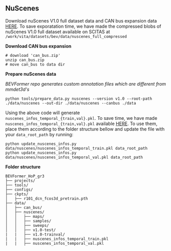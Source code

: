 

## NuScenes
Download nuScenes V1.0 full dataset data and CAN bus expansion data [HERE](https://www.nuscenes.org/download).
To save exporatation time, we have made the compressed blobs of nuScenes V1.0 full dataset available on SCITAS at `/work/vita/datasets/bev/data/nuscenes_full_compressed` 


**Download CAN bus expansion**
```
# download 'can_bus.zip'
unzip can_bus.zip 
# move can_bus to data dir
```

**Prepare nuScenes data**

*BEVFormer repo generates custom annotation files which are different from mmdet3d's*

```
python tools/prepare_data.py nuscenes --version v1.0 --root-path ./data/nuscenes --out-dir ./data/nuscenes --canbus ./data
```

Using the above code will generate `nuscenes_infos_temporal_{train,val}.pkl`.
To save time, we have made `nuscenes_infos_temporal_{train,val}.pkl` available [HERE](https://www.nuscenes.org/download). To use them, place them according to the folder structure bellow and update the file with your `data_root_path` by running:

```
python update_nuscenes_infos.py data/nuscenes/nuscenes_infos_temporal_train.pkl data_root_path
python update_nuscenes_infos.py data/nuscenes/nuscenes_infos_temporal_val.pkl data_root_path

```

**Folder structure**
```
BEVFormer_HoP_gr3
├── projects/
├── tools/
├── configs/
├── ckpts/
│   ├── r101_dcn_fcos3d_pretrain.pth
├── data/
│   ├── can_bus/
│   ├── nuscenes/
│   │   ├── maps/
│   │   ├── samples/
│   │   ├── sweeps/
│   │   ├── v1.0-test/
|   |   ├── v1.0-trainval/
|   |   ├── nuscenes_infos_temporal_train.pkl
|   |   ├── nuscenes_infos_temporal_val.pkl
```